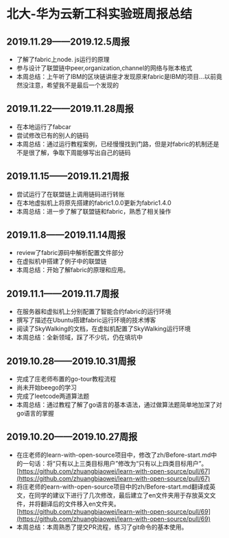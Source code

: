 # 北大-华为云新工科实验班周报总结
## 2019.11.29——2019.12.5周报
* 了解了fabric上node. js运行的原理
* 参与设计了联盟链中peer,organization,channel的网络与账本格式
* 本周总结：上午听了IBM的区块链讲座才发现原来fabric是IBM的项目…以前竟然没注意，希望我不是最后一个发现的
## 2019.11.22——2019.11.28周报
* 在本地运行了fabcar
* 尝试修改已有的别人的链码
* 本周总结：通过运行教程案例，已经慢慢找到门路，但是对fabric的机制还是不是很了解，争取下周能够写出自己的链码
## 2019.11.15——2019.11.21周报
* 尝试运行了在联盟链上调用链码进行转账
* 在本地虚拟机上将原先搭建的fabric1.0.0更新为fabric1.4.0
* 本周总结：进一步了解了联盟链和fabric，熟悉了相关操作
## 2019.11.8——2019.11.14周报
* review了fabric源码中解析配置文件部分
* 在虚拟机中搭建了例子中的联盟链
* 本周总结：开始了解fabric的原理和应用。
## 2019.11.1——2019.11.7周报
* 在服务器和虚拟机上分别配置了智能合约fabric的运行环境
* 撰写了描述在Ubuntu搭建fabric运行环境的技术博客
* 阅读了SkyWalking的文档，在虚拟机配置了SkyWalking运行环境
* 本周总结：全新领域，踩了不少坑，仍在填坑中
## 2019.10.28——2019.10.31周报
* 完成了庄老师布置的go-tour教程流程
* 尚未开始beego的学习
* 完成了leetcode两道算法题
* 本周总结：通过教程了解了go语言的基本语法，通过做算法题简单地加深了对go语言的掌握
## 2019.10.20——2019.10.27周报
* 在庄老师的learn-with-open-source项目中，修改了zh/Before-start.md中的一句话：将“只有以上三类目标用户”修改为“只有以上四类目标用户”。[https://github.com/zhuangbiaowei/learn-with-open-source/pull/67](https://github.com/zhuangbiaowei/learn-with-open-source/pull/67)
* 将庄老师的earn-with-open-source项目中的zh/Before-start.md翻译成英文，在同学的建议下进行了几次修改，最后建立了en文件夹用于存放英文文件，并将翻译后的文件移入en文件夹。[https://github.com/zhuangbiaowei/learn-with-open-source/pull/69](https://github.com/zhuangbiaowei/learn-with-open-source/pull/69)
* 本周总结：本周熟悉了提交PR流程，练习了git命令的基本使用。
